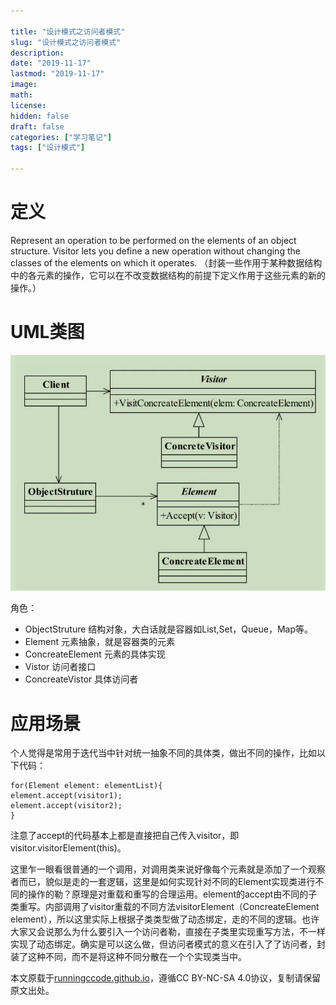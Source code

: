 ```yaml
---

title: "设计模式之访问者模式"
slug: "设计模式之访问者模式"
description:
date: "2019-11-17"
lastmod: "2019-11-17"
image:
math:
license:
hidden: false
draft: false
categories: ["学习笔记"]
tags: ["设计模式"]

---
```

# 定义
Represent an operation to be performed on the elements of an object structure. Visitor lets you define a new operation without changing the classes of the elements on which it operates. （封装一些作用于某种数据结构中的各元素的操作，它可以在不改变数据结构的前提下定义作用于这些元素的新的操作。）
# UML类图
![img.png](img.png)

角色：

- ObjectStruture 结构对象，大白话就是容器如List,Set，Queue，Map等。
- Element 元素抽象，就是容器类的元素
- ConcreateElement 元素的具体实现
- Vistor 访问者接口
- ConcreateVistor 具体访问者

# 应用场景

个人觉得是常用于迭代当中针对统一抽象不同的具体类，做出不同的操作，比如以下代码：

```
for(Element element: elementList){
element.accept(visitor1);
element.accept(visitor2);
}
```

注意了accept的代码基本上都是直接把自己传入visitor，即visitor.visitorElement(this)。


这里乍一眼看很普通的一个调用，对调用类来说好像每个元素就是添加了一个观察者而已，貌似是走的一套逻辑，这里是如何实现针对不同的Element实现类进行不同的操作的勒？原理是对重载和重写的合理运用。element的accept由不同的子类重写。内部调用了visitor重载的不同方法visitorElement（ConcreateElement element），所以这里实际上根据子类类型做了动态绑定，走的不同的逻辑。也许大家又会说那么为什么要引入一个访问者勒，直接在子类里实现重写方法，不一样实现了动态绑定。确实是可以这么做，但访问者模式的意义在引入了了访问者，封装了这种不同，而不是将这种不同分散在一个个实现类当中。











本文原载于[runningccode.github.io](https://runningccode.github.io)，遵循CC BY-NC-SA 4.0协议，复制请保留原文出处。